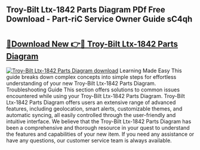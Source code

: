 ## Troy-Bilt Ltx-1842 Parts Diagram PDf Free Download - Part-riC Service Owner Guide sC4qh

# <h2><a href="http://dfukkb6.blite.top/?on=Troy-Bilt+Ltx-1842+Parts+Diagram">🔗Download New 👉🔴 Troy-Bilt Ltx-1842 Parts Diagram</a></h2>

[![Troy-Bilt Ltx-1842 Parts Diagram download](https://i.imgur.com/lujVjoI.png)](http://dfukkb6.blite.top/?on=Troy-Bilt+Ltx-1842+Parts+Diagram)
Learning Made Easy This guide breaks down complex concepts into simple steps for effortless understanding of your new Troy-Bilt Ltx-1842 Parts Diagram. Troubleshooting Guide This section offers solutions to common issues encountered while using your Troy-Bilt Ltx-1842 Parts Diagram. Troy-Bilt Ltx-1842 Parts Diagram offers users an extensive range of advanced features, including geolocation, smart alerts, customizable themes, and automatic syncing, all easily controlled through the user-friendly and intuitive interface. We believe that the Troy-Bilt Ltx-1842 Parts Diagram has been a comprehensive and thorough resource in your quest to understand the features and capabilities of your new item. If you need any assistance or have any questions, our customer service team is always available.

